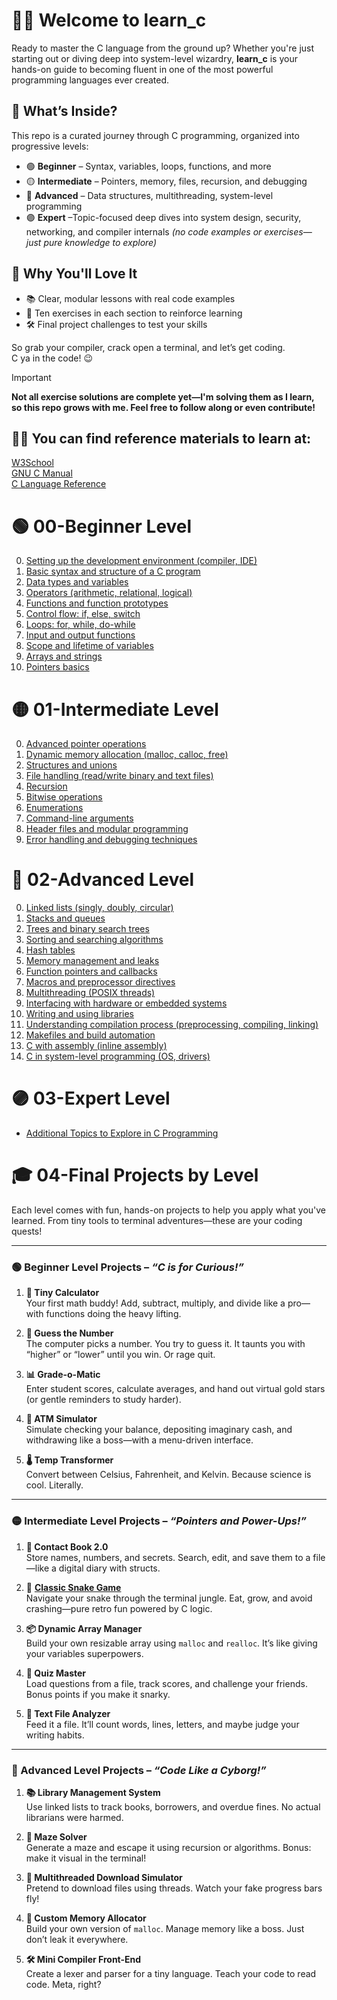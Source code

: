 # 👨‍💻 Welcome to learn_c

Ready to master the C language from the ground up? Whether you're just starting out or diving deep into system-level wizardry, **learn_c** is your hands-on guide to becoming fluent in one of the most powerful programming languages ever created.

## 🧠 What’s Inside?

This repo is a curated journey through C programming, organized into progressive levels:

- 🟢 **Beginner** – Syntax, variables, loops, functions, and more  
- 🟡 **Intermediate** – Pointers, memory, files, recursion, and debugging  
- 🔴 **Advanced** – Data structures, multithreading, system-level programming  
- 🟣 **Expert** –Topic-focused deep dives into system design, security, networking, and compiler internals *(no code examples or exercises—just pure knowledge to explore)*

## 🎯 Why You'll Love It

- 📚 Clear, modular lessons with real code examples  
- 🧪 Ten exercises in each section to reinforce learning  
- 🛠️  Final project challenges to test your skills  

So grab your compiler, crack open a terminal, and let’s get coding.  
C ya in the code! 😉

> [!IMPORTANT]
> **Not all exercise solutions are complete yet—I'm solving them as I learn, so this repo grows with me. Feel free to follow along or even contribute!**

## 👨‍💻 You can find reference materials to learn at:
[W3School](https://www.w3schools.com/c/index.php)  
[GNU C Manual](https://www.gnu.org/software/gnu-c-manual/gnu-c-manual.html)  
[C Language Reference](https://en.cppreference.com/w/c/language.html)

# 🟢 00-Beginner Level
0. [Setting up the development environment (compiler, IDE)](00-Beginner/00-Developement_enviroment/)
1. [Basic syntax and structure of a C program](00-Beginner/01-Basic_syntax)
2. [Data types and variables](00-Beginner/02-Data_types_and_variables)
3. [Operators (arithmetic, relational, logical)](00-Beginner/03-Operators)
4. [Functions and function prototypes](00-Beginner/04-Functions)
5. [Control flow: if, else, switch](00-Beginner/05-Control_flow)
6. [Loops: for, while, do-while](00-Beginner/06-Loops)
7. [Input and output functions](00-Beginner/07-Input_output_functions)
8. [Scope and lifetime of variables](00-Beginner/08-Scope_of_variables)
9. [Arrays and strings](00-Beginner/09-Arrays_Strings)
10. [Pointers basics](00-Beginner/10-Pointers)

# 🟡 01-Intermediate Level
0. [Advanced pointer operations](01-Intermediate/00-Advanced_pointer_operations)
1. [Dynamic memory allocation (malloc, calloc, free)](01-Intermediate/01-Dynamic_memory_allocation)
2. [Structures and unions](01-Intermediate/02-Structures_and_unions)
3. [File handling (read/write binary and text files)](01-Intermediate/03-File_handling)
4. [Recursion](01-Intermediate/04-Recursion)
5. [Bitwise operations](01-Intermediate/05-Bitwise_operations)
6. [Enumerations](01-Intermediate/06-Enumerations)
7. [Command-line arguments](01-Intermediate/07-Command-line_arguments)
8. [Header files and modular programming](01-Intermediate/08-Header_files_and_modular_programming)
9. [Error handling and debugging techniques](01-Intermediate/09-Error_handling_and_debugging_techniques)

# 🔴 02-Advanced Level
0. [Linked lists (singly, doubly, circular)](02-Advanced/00-Linked_lists)
1. [Stacks and queues](02-Advanced/01-Stacks_and_queues)
2. [Trees and binary search trees](02-Advanced/02-Trees_and_binary_search_trees)
3. [Sorting and searching algorithms](02-Advanced/03-Sorting_and_searching_algorithms)
4. [Hash tables](02-Advanced/04-Hash_tables)
5. [Memory management and leaks](02-Advanced/05-Memory_management_and_leaks)
6. [Function pointers and callbacks](02-Advanced/06-Function_pointers_and_callbacks)
7. [Macros and preprocessor directives](02-Advanced/07-Macros_and_preprocessor_directives)
8. [Multithreading (POSIX threads)](02-Advanced/08-Multithreading)
9. [Interfacing with hardware or embedded systems](02-Advanced/09-Interfacing_with_hardware)
10. [Writing and using libraries](02-Advanced/10-Writing_and_using_libraries)
11. [Understanding compilation process (preprocessing, compiling, linking)](02-Advanced/11-Understanding_compilation_process)
12. [Makefiles and build automation](02-Advanced/12-Makefiles_and_build_automation)
13. [C with assembly (inline assembly)](02-Advanced/13-C_with_assembly)
14. [C in system-level programming (OS, drivers)](02-Advanced/14-C_in_system-level_programming)

# 🟣 03-Expert Level
- [Additional Topics to Explore in C Programming](03-Expert)

# 🎓 04-Final Projects by Level

Each level comes with fun, hands-on projects to help you apply what you've learned. From tiny tools to terminal adventures—these are your coding quests!

---

### 🟢 Beginner Level Projects – *“C is for Curious!”*

1. **🧮 Tiny Calculator**  
   Your first math buddy! Add, subtract, multiply, and divide like a pro—with functions doing the heavy lifting.

2. **🎯 Guess the Number**  
   The computer picks a number. You try to guess it. It taunts you with “higher” or “lower” until you win. Or rage quit.

3. **📊 Grade-o-Matic**  
   Enter student scores, calculate averages, and hand out virtual gold stars (or gentle reminders to study harder).

4. **🏧 ATM Simulator**  
   Simulate checking your balance, depositing imaginary cash, and withdrawing like a boss—with a menu-driven interface.

5. **🌡️ Temp Transformer**  
   Convert between Celsius, Fahrenheit, and Kelvin. Because science is cool. Literally.

---

### 🟡 Intermediate Level Projects – *“Pointers and Power-Ups!”*

1. **📇 Contact Book 2.0**  
   Store names, numbers, and secrets. Search, edit, and save them to a file—like a digital diary with structs.

2. 🐍 [**Classic Snake Game**](04-Final_projects/01-Intermediate/snake_game)  
   Navigate your snake through the terminal jungle. Eat, grow, and avoid crashing—pure retro fun powered by C logic.

3. **📦 Dynamic Array Manager**  
   Build your own resizable array using `malloc` and `realloc`. It’s like giving your variables superpowers.

4. **🧠 Quiz Master**  
   Load questions from a file, track scores, and challenge your friends. Bonus points if you make it snarky.

5. **📁 Text File Analyzer**  
   Feed it a file. It’ll count words, lines, letters, and maybe judge your writing habits.

---

### 🔴 Advanced Level Projects – *“Code Like a Cyborg!”*

1. **📚 Library Management System**  
   Use linked lists to track books, borrowers, and overdue fines. No actual librarians were harmed.

2. **🧩 Maze Solver**  
   Generate a maze and escape it using recursion or algorithms. Bonus: make it visual in the terminal!

3. **🚀 Multithreaded Download Simulator**  
   Pretend to download files using threads. Watch your fake progress bars fly!

4. **🧠 Custom Memory Allocator**  
   Build your own version of `malloc`. Manage memory like a boss. Just don’t leak it everywhere.

5. **🛠️ Mini Compiler Front-End**  
   Create a lexer and parser for a tiny language. Teach your code to read code. Meta, right?
